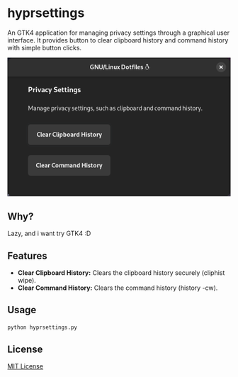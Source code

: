 # hyprsettings

An GTK4 application for managing privacy settings through a graphical user interface. It provides button to clear clipboard history and command history with simple button clicks.

![gtk4](./screenshots/gtk4.png)

## Why?

Lazy, and i want try GTK4 :D

## Features

- **Clear Clipboard History:** Clears the clipboard history securely (cliphist wipe).
- **Clear Command History:** Clears the command history (history -cw).

## Usage

```bash
python hyprsettings.py
```
## License

[MIT License](./LICENSE)
